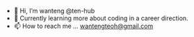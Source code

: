 - 👋 Hi, I’m wanteng @ten-hub
- 👀 Currently learning more about coding in a career direction.
- 📫 How to reach me ... wantengteoh@gmail.com

<!---
ten-hub/ten-hub is a ✨ special ✨ repository because its `README.md` (this file) appears on your GitHub profile.
You can click the Preview link to take a look at your changes.
--->
